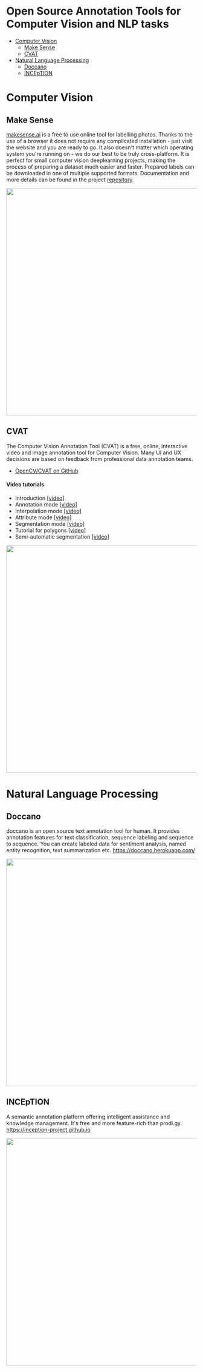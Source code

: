 # Open Source Annotation Tools for Computer Vision and NLP tasks

- [Computer Vision](#computer-vision)
  - [Make Sense](#make-sense)
  - [CVAT](#cvat)
- [Natural Language Processing](#natural-language-processing)
  - [Doccano](#doccano)
  - [INCEpTION](#inception)


# Computer Vision

## Make Sense

[makesense.ai][1] is a free to use online tool for labelling photos. Thanks to the use of a browser it does not require any complicated installation - just visit the website and you are ready to go. It also doesn't matter which operating system you're running on - we do our best to be truly cross-platform. It is perfect for small computer vision deeplearning projects, making the process of preparing a dataset much easier and faster. Prepared labels can be downloaded in one of multiple supported formats. Documentation and more details can be found in the project [repository][2].

[<p align="center"><img src="./polygon-demo.gif" width="600"></p>](https://github.com/SkalskiP/make-sense)

## CVAT

The Computer Vision Annotation Tool (CVAT) is a free, online, interactive video and image annotation tool for Computer Vision. Many UI and UX decisions are based on feedback from professional data annotation teams. 

- [OpenCV/CVAT on GitHub](https://github.com/opencv/cvat)

#### Video tutorials
- Introduction [[video]](https://www.youtube.com/watch?v=L9_IvUIHGwM&feature=youtu.be)
- Annotation mode [[video]](https://www.youtube.com/watch?v=6h7HxGL6Ct4&feature=youtu.be)
- Interpolation mode [[video]](https://www.youtube.com/watch?v=U3MYDhESHo4&feature=youtu.be)
- Attribute mode [[video]](https://www.youtube.com/watch?v=UPNfWl8Egd8&feature=youtu.be)
- Segmentation mode [[video]](https://www.youtube.com/watch?v=Fh8oKuSUIPs&feature=youtu.be)
- Tutorial for polygons [[video]](https://www.youtube.com/watch?v=XTwfXDh4clI)
- Semi-automatic segmentation [[video]](https://www.youtube.com/watch?v=vnqXZ-Z-VTQ)

[<p align="center"><img src="https://github.com/opencv/cvat/blob/develop/cvat/apps/documentation/static/documentation/images/cvat.jpg" width="600"></p>](https://github.com/opencv/cvat)


# Natural Language Processing

## Doccano

doccano is an open source text annotation tool for human. It provides annotation features for text classification, sequence labeling and sequence to sequence. You can create labeled data for sentiment analysis, named entity recognition, text summarization etc. https://doccano.herokuapp.com/

[<p align="center"><img src="https://github.com/Machine-Learning-Tokyo/Annotation_Tools/blob/master/doccano.gif" width="600"></p>](https://github.com/chakki-works/doccano)

[1]: http://makesense.ai
[2]: https://github.com/SkalskiP/make-sense

## INCEpTION

A semantic annotation platform offering intelligent assistance and knowledge management. It's free and more feature-rich than prodi.gy. https://inception-project.github.io

[<p align="center"><img src="https://inception-project.github.io//images/screenshot-annotation.png" width="600"></p>](https://inception-project.github.io)


